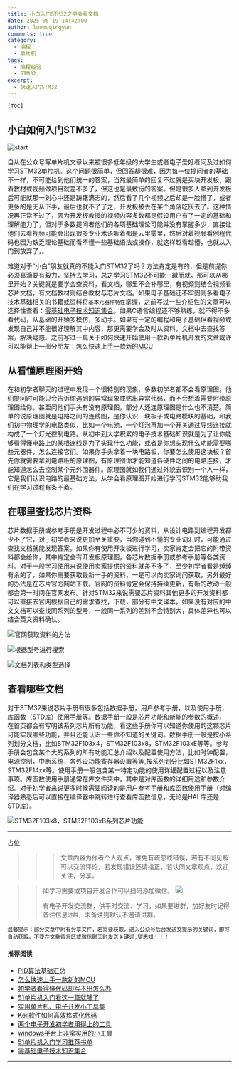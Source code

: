 ```yaml
---
title: 小白入门STM32之学会看文档
date: 2025-05-19 14:42:00
author: luomuqingyun
comments: true
category:
  - 编程
  - 单片机
tags:
  - 编程经验
  - STM32
excerpt:
  - 快速入门STM32
---
```

`[TOC]`

## 小白如何入门STM32

![start ](https://raw.githubusercontent.com/luomuqingyun/pic/main/img/202405092051957.png)

自从在公众号写单片机文章以来被很多低年级的大学生或者电子爱好者问及过如何学习STM32单片机。这个问题很简单，但回答却很难，因为每一位提问者的基础不一样，不可能给到他们统一的答案，当然最简单的回复不过就是买块开发板，跟着教材或视频做项目就差不多了，但这也是最敷衍的答案。但是很多人拿到开发板后可能就那一刻心中还是踌躇满志的，然后看了几个视频之后却是一脸懵了，或者更多的是无从下手，最后也就不了了之，开发板被丢在某个角落吃灰去了。这种情况再正常不过了，因为开发板教授的视频内容多数都是假设用户有了一定的基础和理解能力了，但对于多数提问者他们的各项基础理论可能并没有掌握多少，直接让他们去看视频可能会出现很多专业术语听着都是云里雾里，然后对着视频看例程代码也因为缺乏理论基础而看不懂一些基础语法或操作，就这样越看越懵，也就从入门到放弃了，。

难道对于“小白”朋友就真的不能入门STM32了吗？方法肯定是有的，但是前提你必须真滴要有毅力，坚持去学习，总之学习STM32不可能一蹴而就。那可以从哪里开始？关键就是要学会查资料，看文档，哪里不会补哪里，有视频则结合视频看芯片文档，有文档教材则结合教材与芯片文档。如果电子基础还不牢固则多看电子技术基础相关的书籍或资料将`基本元器件特性`掌握，之前写过一些介绍性的文章可以选择性查看：[零基础电子技术知识集合](https://mp.weixin.qq.com/s?__biz=MzI1OTQ4MTg4Ng==&mid=2247485689&idx=4&sn=211c2d0871a19c5e92cdf0c34f01d96b&chksm=ea790088dd0e899e3042a649a346bc98e94189d1fd18da2b954a7ddb781582dc2d0a82e07f4d&token=563523953&lang=zh_CN#rd)。如果C语言编程还不够熟练，就不得不多看代码，从基础的开始多模仿，多动手。如果有一定的编程和电子基础但看视频或发现自己并不能很好理解其中内容，那更需要学会及时从资料，文档中去查找答案，解决疑惑。之前写过一篇关于如何快速开始使用一款新单片机开发的文章或许可以能帮上一部分朋友：[怎么快速上手一款新的MCU](https://mp.weixin.qq.com/s?__biz=MzI1OTQ4MTg4Ng==&mid=2247485581&idx=1&sn=b36e6536717774f7931c7aa93d5b237a&chksm=ea7900fcdd0e89ea0db13737720edc996fcb3fdbab3e43b4a92316240ac66d4b5a8bf9a07e78&token=466212876&lang=zh_CN&scene=21#wechat_redirect)

## 从看懂原理图开始

在和初学者聊天的过程中发现一个很特别的现象，多数初学者都不会看原理图。他们提问时可能只会告诉你遇到的异常现象或贴出异常代码，而不会想着需要附带原理图给你。甚至问他们手头有没有原理图，部分人还连原理图是什么也不清楚。简单的说原理图就是电路之间的连线图，是你认识一块板子或电路模块的基础，和我们初中物理学的电路类似，比如一个电池，一个灯泡再加一个开关通过导线连接就构成了一个灯光控制电路。从初中到大学积累的电子技术基础知识就是为了让你能够看得懂电路上的某根连线是为了实现什么功能，或者是你想实现什么功能需要哪些元器件，怎么连接它们。如果你手头拿着一块电路板，你要怎么使用这块板？首先你就需要拿到电路板的原理图，有原理图你才能知道各硬件之间的电路连接，才能知道怎么去控制某个元外围器件。原理图就如我们通过外貌去识别一个人一样，它是我们认识电路的最基础方法，从学会看原理图开始进行学习STM32能够助我们在学习过程有条不紊。

## 在哪里查找芯片资料

芯片数据手册或参考手册是开发过程中必不可少的资料，从设计电路到编程开发都少不了它，对于初学者来说更加至关重要，当你碰到不懂的专业词汇时，可能通过查找文档就能发现答案。如果你有使用开发板进行学习，卖家肯定会把它的附带资料都会给你，其中肯定会有开发板原理图，各芯片数据手册或参考手册等各类资料。对于一般学习使用来说使用卖家提供的资料就差不多了，至少初学者看是绰绰有余的了，如果你需要获取最新一手的资料，一是可以向卖家询问获取，另外最好的办法是在芯片官方网站下载。官网的资料肯定会保持持续更新，有新的改动一般都会第一时间在官网发布。针对STM32来说需要芯片资料其他更多的开发资料都可以直接去官网根据自己的需求查找，下载，部分有中文译本，如果没有对应的中文文档可以查找同系列的型号，一般同一系列的差别不会特别大，具体差异也可以结合英文资料确认。

![官网获取资料的方法](https://raw.githubusercontent.com/luomuqingyun/pic/main/img/202405092254778.png)

![根据型号进行搜索](https://raw.githubusercontent.com/luomuqingyun/pic/main/img/202405092259673.png)

![文档列表和类型选择](https://raw.githubusercontent.com/luomuqingyun/pic/main/img/202405092301594.png)

## 查看哪些文档

对于STM32来说芯片手册有很多包括数据手册，用户参考手册，以及使用手册，库函数（STD库）使用手册等。数据手册一般是芯片功能和新能的参数的概述，在首页都会有写明该系列芯片所有功能，看这些手册你可以知道你使用的这颗芯片可能实现哪些功能，并且还能认识一些你不知道的关键词。数据手册一般是按小系列划分文档，比如STM32F103x4，STM32F103x8，STM32F103xE等等。参考手册会包含某个大的系列的所有功能汇总介绍以及配置使用方法，比如时钟配置，电源控制，中断系统，各外设功能寄存器设置等等,按系列划分比如STM32F1xx，STM32F14xx等。使用手册一般包含某一特定功能的使用详细配置过程以及注意事项。库函数使用手册通常在库文件夹中，其中是对库函数的详细用途和参数介绍。对于初学者来说更多时候需要阅读的是用户参考手册和库函数使用手册（对编译器熟悉后可以直接在编译器中跳转进行查看库函数信息，无论是HAL库还是STD库）。

![STM32F103x8，STM32F103xB系列芯片功能](https://raw.githubusercontent.com/luomuqingyun/pic/main/img/202405092313879.png)






----

占位

>>>文章内容为作者个人观点，难免有疏忽或错误，若有不同见解可以交流评论，若发现错误还请指正，若认同文章观点，欢迎关注，分享。

>>如学习需要或项目开发合作可以扫码添加微信。
>>![](https://files.mdnice.com/user/38598/6fbcd253-edc6-4175-ba0c-44e24ad33b21.jpg)
>>
>>有电子开发交流群，供平时交流、学习，如果要进群，加好友时记得备注信息`进群`，未备注则默认不邀请进群。
>>

`温馨提示：部分文章中附有分享文件，若需要获取，进入公众号后台发送文提示的关键词，即可自动获取。不要在文章留言区或微信聊天时发送关键词,望悉知！！！`

#### 推荐阅读
- [PID算法基础汇总](https://mp.weixin.qq.com/s?__biz=MzI1OTQ4MTg4Ng==&mid=2247486549&idx=1&sn=aa7a3ea1c22bd5b797986314e4aa0e2c&chksm=ea790424dd0e8d32da20a9219be731e7691ce1711f2e6b42fc144e3586fe53ff41c3070df904&token=241279816&lang=zh_CN#rd)
- [怎么快速上手一款新的MCU](https://mp.weixin.qq.com/s?__biz=MzI1OTQ4MTg4Ng==&mid=2247485581&idx=1&sn=b36e6536717774f7931c7aa93d5b237a&chksm=ea7900fcdd0e89ea0db13737720edc996fcb3fdbab3e43b4a92316240ac66d4b5a8bf9a07e78&token=466212876&lang=zh_CN#rd)
- [初学者看得懂代码却写不出怎么办](https://mp.weixin.qq.com/s?__biz=MzI1OTQ4MTg4Ng==&mid=2247485862&idx=1&sn=830ede5ac467c8d396adfbea141f0526&chksm=ea7901d7dd0e88c1e8e5396305ab83c6fbd884cf356ad64c54463230364e865a1659f193dd1f&token=63320980&lang=zh_CN#rd)
- [51单片机入门看这一篇就够了](https://mp.weixin.qq.com/s?__biz=MzI1OTQ4MTg4Ng==&mid=2247485523&idx=1&sn=b7fcd1b86e2467d6f03b1a520c39bb06&chksm=ea790022dd0e893452c4994fa16d63111b16d9878c303712f695b58b7af360b7b18c1ed4b201&token=1711068967&lang=zh_CN#rd)
- [实用单片机、电子开发小工具集](https://mp.weixin.qq.com/s?__biz=MzI1OTQ4MTg4Ng==&mid=2247485606&idx=1&sn=2b433faa2e436fc762dc538c9cf3fe14&chksm=ea7900d7dd0e89c169f8948ff3d423016c8f51f1c914eb7b0d20cba8145b9ffa54815915d67b&token=1580674001&lang=zh_CN#rd)
- [Keil软件如何高效格式化代码](https://mp.weixin.qq.com/s?__biz=MzI1OTQ4MTg4Ng==&mid=2247485572&idx=1&sn=17cefa35d9d660083d419a7e9b6db6f7&chksm=ea7900f5dd0e89e35b65ba26354cc69ad24f686d8e18abd34e0932567a9345e8c9ed653eee6b&token=1711068967&lang=zh_CN#rd)
- [两个电子开发初学者用得上的工具](https://mp.weixin.qq.com/s?__biz=MzI1OTQ4MTg4Ng==&mid=2247485987&idx=1&sn=106e52add61999ae4bddd8b28c7ed2b1&chksm=ea790252dd0e8b44e36e26f20153b1bd73a0fff98ef3c50330358435a9dfac2d97e04a30d59e&token=63320980&lang=zh_CN#rd)
- [windows平台上非常实用的小工具](https://mp.weixin.qq.com/s?__biz=MzI1OTQ4MTg4Ng==&mid=2247485420&idx=2&sn=728ca4abbadf7caf51c392e7d7045cbe&chksm=ea790f9ddd0e868b9fa162c80db1876199845f387bbe851c8d38a4e8412329ae635916c13cfb&token=1711068967&lang=zh_CN#rd)
- [51单片机入门学习推荐书单](https://mp.weixin.qq.com/s?__biz=MzI1OTQ4MTg4Ng==&mid=2247485689&idx=3&sn=d4c0d26781f307ffd26defdc4022c928&chksm=ea790088dd0e899e2872692b9568309e779acfc515e82c28a853d4228de2e2b8f7ee7149913f&token=63320980&lang=zh_CN#rd)
- [零基础电子技术知识集合](https://mp.weixin.qq.com/s?__biz=MzI1OTQ4MTg4Ng==&mid=2247485689&idx=4&sn=211c2d0871a19c5e92cdf0c34f01d96b&chksm=ea790088dd0e899e3042a649a346bc98e94189d1fd18da2b954a7ddb781582dc2d0a82e07f4d&token=970763775&lang=zh_CN#rd)
----
